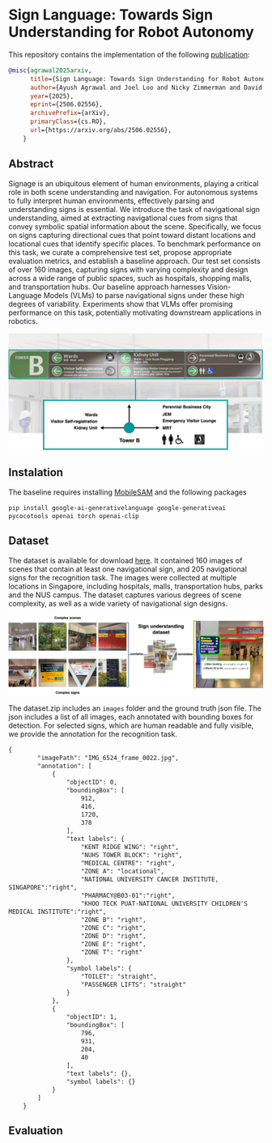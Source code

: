 # Sign Language: Towards Sign Understanding for Robot Autonomy

This repository contains the implementation of the following [publication](https://arxiv.org/abs/2506.02556):
```bibtex
@misc{agrawal2025arxiv,
      title={Sign Language: Towards Sign Understanding for Robot Autonomy}, 
      author={Ayush Agrawal and Joel Loo and Nicky Zimmerman and David Hsu},
      year={2025},
      eprint={2506.02556},
      archivePrefix={arXiv},
      primaryClass={cs.RO},
      url={https://arxiv.org/abs/2506.02556}, 
    }
```


## Abstract
Signage is an ubiquitous element of human environments, playing a critical role in both scene understanding and navigation. For autonomous systems to fully interpret human environments, effectively parsing and understanding signs is essential. We introduce the task of navigational sign understanding, aimed at extracting navigational cues from signs that convey symbolic spatial information about the scene. Specifically, we focus on signs capturing directional cues that point toward distant locations and locational cues that identify specific places. To benchmark performance on this task, we curate a comprehensive test set, propose appropriate evaluation metrics, and establish a baseline approach. Our test set consists of over 160 images, capturing signs with varying complexity and design across a wide range of public spaces, such as hospitals, shopping malls, and transportation hubs. Our baseline approach harnesses Vision-Language Models (VLMs) to parse navigational signs under these high degrees of variability. Experiments show that VLMs offer promising performance on this task, potentially motivating downstream applications in robotics. 

![Motivation](pics/Motivation.png)

## Instalation

The baseline requires installing [MobileSAM](https://github.com/IDEA-Research/Grounded-Segment-Anything/tree/main/EfficientSAM) and the following packages
```
pip install google-ai-generativelanguage google-generativeai pycocotools openai torch openai-clip
```



## Dataset

The dataset is available for download [here](https://drive.google.com/file/d/109mdy1gpIEhyd5JCyNGqdBvrfvgU1tS6/view?usp=sharing). It contained 160 images of scenes that contain at least one navigational sign, and 205 navigational signs for the recognition task. The images were collected at multiple locations in Singapore, including hospitals, malls, transportation hubs, parks and the NUS campus. The dataset captures various degrees of scene complexity, as well as a wide variety of navigational sign designs. 


![dataset](pics/dataset.jpg)

The dataset.zip includes an `images` folder and the ground truth json file. The json includes a list of all images, each annotated with bounding boxes for detection. For selected signs, which are human readable and fully visible, we provide the annotation for the recognition task. 

```
{
        "imagePath": "IMG_6524_frame_0022.jpg",
        "annotation": [
            {
                "objectID": 0,
                "boundingBox": [
                    912,
                    416,
                    1720,
                    378
                ],
                "text labels": {
                    "KENT RIDGE WING": "right",
                    "NUHS TOWER BLOCK": "right",
                    "MEDICAL CENTRE": "right",
                    "ZONE A": "locational",
                    "NATIONAL UNIVERSITY CANCER INSTITUTE, SINGAPORE":"right",
                    "PHARMACY@B03-01":"right",
                    "KHOO TECK PUAT-NATIONAL UNIVERSITY CHILDREN'S MEDICAL INSTITUTE":"right",
                    "ZONE B": "right",
                    "ZONE C": "right",
                    "ZONE D": "right",
                    "ZONE E": "right",
                    "ZONE T": "right"
                },
                "symbol labels": {
                    "TOILET": "straight",
                    "PASSENGER LIFTS": "straight"
                }
            },
            {
                "objectID": 1,
                "boundingBox": [
                    796,
                    931,
                    204,
                    40
                ],
                "text labels": {},
                "symbol labels": {}
            }
        ]
    }
```



## Evaluation



